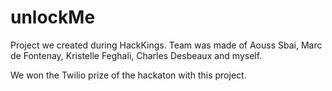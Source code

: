 # unlockMe
Project we created during HackKings.
Team was made of Aouss Sbai, Marc de Fontenay, Kristelle Feghali, Charles Desbeaux and myself.

We won the Twilio prize of the hackaton with this project.
